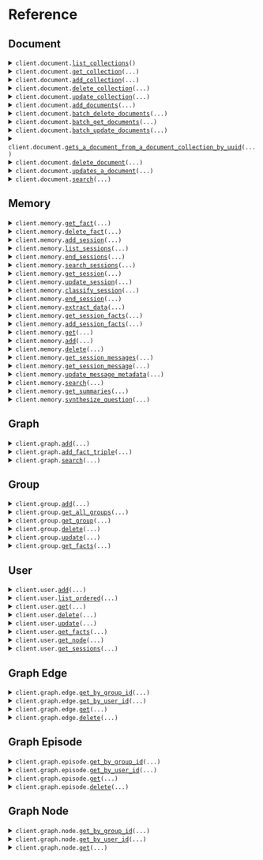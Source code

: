 # Reference
## Document
<details><summary><code>client.document.<a href="src/zep_cloud/document/client.py">list_collections</a>()</code></summary>
<dl>
<dd>

#### 📝 Description

<dl>
<dd>

<dl>
<dd>

Returns a list of all DocumentCollections.
</dd>
</dl>
</dd>
</dl>

#### 🔌 Usage

<dl>
<dd>

<dl>
<dd>

```python
from zep_cloud.client import Zep

client = Zep(
    api_key="YOUR_API_KEY",
)
client.document.list_collections()

```
</dd>
</dl>
</dd>
</dl>

#### ⚙️ Parameters

<dl>
<dd>

<dl>
<dd>

**request_options:** `typing.Optional[RequestOptions]` — Request-specific configuration.
    
</dd>
</dl>
</dd>
</dl>


</dd>
</dl>
</details>

<details><summary><code>client.document.<a href="src/zep_cloud/document/client.py">get_collection</a>(...)</code></summary>
<dl>
<dd>

#### 📝 Description

<dl>
<dd>

<dl>
<dd>

Returns a DocumentCollection if it exists.
</dd>
</dl>
</dd>
</dl>

#### 🔌 Usage

<dl>
<dd>

<dl>
<dd>

```python
from zep_cloud.client import Zep

client = Zep(
    api_key="YOUR_API_KEY",
)
client.document.get_collection(
    collection_name="collectionName",
)

```
</dd>
</dl>
</dd>
</dl>

#### ⚙️ Parameters

<dl>
<dd>

<dl>
<dd>

**collection_name:** `str` — Name of the Document Collection
    
</dd>
</dl>

<dl>
<dd>

**request_options:** `typing.Optional[RequestOptions]` — Request-specific configuration.
    
</dd>
</dl>
</dd>
</dl>


</dd>
</dl>
</details>

<details><summary><code>client.document.<a href="src/zep_cloud/document/client.py">add_collection</a>(...)</code></summary>
<dl>
<dd>

#### 📝 Description

<dl>
<dd>

<dl>
<dd>

If a collection with the same name already exists, an error will be returned.
</dd>
</dl>
</dd>
</dl>

#### 🔌 Usage

<dl>
<dd>

<dl>
<dd>

```python
from zep_cloud.client import Zep

client = Zep(
    api_key="YOUR_API_KEY",
)
client.document.add_collection(
    collection_name="collectionName",
)

```
</dd>
</dl>
</dd>
</dl>

#### ⚙️ Parameters

<dl>
<dd>

<dl>
<dd>

**collection_name:** `str` — Name of the Document Collection
    
</dd>
</dl>

<dl>
<dd>

**description:** `typing.Optional[str]` 
    
</dd>
</dl>

<dl>
<dd>

**metadata:** `typing.Optional[typing.Dict[str, typing.Any]]` 
    
</dd>
</dl>

<dl>
<dd>

**request_options:** `typing.Optional[RequestOptions]` — Request-specific configuration.
    
</dd>
</dl>
</dd>
</dl>


</dd>
</dl>
</details>

<details><summary><code>client.document.<a href="src/zep_cloud/document/client.py">delete_collection</a>(...)</code></summary>
<dl>
<dd>

#### 📝 Description

<dl>
<dd>

<dl>
<dd>

If a collection with the same name already exists, it will be overwritten.
</dd>
</dl>
</dd>
</dl>

#### 🔌 Usage

<dl>
<dd>

<dl>
<dd>

```python
from zep_cloud.client import Zep

client = Zep(
    api_key="YOUR_API_KEY",
)
client.document.delete_collection(
    collection_name="collectionName",
)

```
</dd>
</dl>
</dd>
</dl>

#### ⚙️ Parameters

<dl>
<dd>

<dl>
<dd>

**collection_name:** `str` — Name of the Document Collection
    
</dd>
</dl>

<dl>
<dd>

**request_options:** `typing.Optional[RequestOptions]` — Request-specific configuration.
    
</dd>
</dl>
</dd>
</dl>


</dd>
</dl>
</details>

<details><summary><code>client.document.<a href="src/zep_cloud/document/client.py">update_collection</a>(...)</code></summary>
<dl>
<dd>

#### 📝 Description

<dl>
<dd>

<dl>
<dd>

Updates a DocumentCollection
</dd>
</dl>
</dd>
</dl>

#### 🔌 Usage

<dl>
<dd>

<dl>
<dd>

```python
from zep_cloud.client import Zep

client = Zep(
    api_key="YOUR_API_KEY",
)
client.document.update_collection(
    collection_name="collectionName",
)

```
</dd>
</dl>
</dd>
</dl>

#### ⚙️ Parameters

<dl>
<dd>

<dl>
<dd>

**collection_name:** `str` — Name of the Document Collection
    
</dd>
</dl>

<dl>
<dd>

**description:** `typing.Optional[str]` 
    
</dd>
</dl>

<dl>
<dd>

**metadata:** `typing.Optional[typing.Dict[str, typing.Any]]` 
    
</dd>
</dl>

<dl>
<dd>

**request_options:** `typing.Optional[RequestOptions]` — Request-specific configuration.
    
</dd>
</dl>
</dd>
</dl>


</dd>
</dl>
</details>

<details><summary><code>client.document.<a href="src/zep_cloud/document/client.py">add_documents</a>(...)</code></summary>
<dl>
<dd>

#### 📝 Description

<dl>
<dd>

<dl>
<dd>

Creates Documents in a specified DocumentCollection and returns their UUIDs.
</dd>
</dl>
</dd>
</dl>

#### 🔌 Usage

<dl>
<dd>

<dl>
<dd>

```python
from zep_cloud import CreateDocumentRequest
from zep_cloud.client import Zep

client = Zep(
    api_key="YOUR_API_KEY",
)
client.document.add_documents(
    collection_name="collectionName",
    request=[
        CreateDocumentRequest(
            content="content",
        )
    ],
)

```
</dd>
</dl>
</dd>
</dl>

#### ⚙️ Parameters

<dl>
<dd>

<dl>
<dd>

**collection_name:** `str` — Name of the Document Collection
    
</dd>
</dl>

<dl>
<dd>

**request:** `typing.Sequence[CreateDocumentRequest]` 
    
</dd>
</dl>

<dl>
<dd>

**request_options:** `typing.Optional[RequestOptions]` — Request-specific configuration.
    
</dd>
</dl>
</dd>
</dl>


</dd>
</dl>
</details>

<details><summary><code>client.document.<a href="src/zep_cloud/document/client.py">batch_delete_documents</a>(...)</code></summary>
<dl>
<dd>

#### 📝 Description

<dl>
<dd>

<dl>
<dd>

Deletes specified Documents from a DocumentCollection.
</dd>
</dl>
</dd>
</dl>

#### 🔌 Usage

<dl>
<dd>

<dl>
<dd>

```python
from zep_cloud.client import Zep

client = Zep(
    api_key="YOUR_API_KEY",
)
client.document.batch_delete_documents(
    collection_name="collectionName",
    request=["string"],
)

```
</dd>
</dl>
</dd>
</dl>

#### ⚙️ Parameters

<dl>
<dd>

<dl>
<dd>

**collection_name:** `str` — Name of the Document Collection
    
</dd>
</dl>

<dl>
<dd>

**request:** `typing.Sequence[str]` 
    
</dd>
</dl>

<dl>
<dd>

**request_options:** `typing.Optional[RequestOptions]` — Request-specific configuration.
    
</dd>
</dl>
</dd>
</dl>


</dd>
</dl>
</details>

<details><summary><code>client.document.<a href="src/zep_cloud/document/client.py">batch_get_documents</a>(...)</code></summary>
<dl>
<dd>

#### 📝 Description

<dl>
<dd>

<dl>
<dd>

Returns Documents from a DocumentCollection specified by UUID or ID.
</dd>
</dl>
</dd>
</dl>

#### 🔌 Usage

<dl>
<dd>

<dl>
<dd>

```python
from zep_cloud.client import Zep

client = Zep(
    api_key="YOUR_API_KEY",
)
client.document.batch_get_documents(
    collection_name="collectionName",
)

```
</dd>
</dl>
</dd>
</dl>

#### ⚙️ Parameters

<dl>
<dd>

<dl>
<dd>

**collection_name:** `str` — Name of the Document Collection
    
</dd>
</dl>

<dl>
<dd>

**document_ids:** `typing.Optional[typing.Sequence[str]]` 
    
</dd>
</dl>

<dl>
<dd>

**uuids:** `typing.Optional[typing.Sequence[str]]` 
    
</dd>
</dl>

<dl>
<dd>

**request_options:** `typing.Optional[RequestOptions]` — Request-specific configuration.
    
</dd>
</dl>
</dd>
</dl>


</dd>
</dl>
</details>

<details><summary><code>client.document.<a href="src/zep_cloud/document/client.py">batch_update_documents</a>(...)</code></summary>
<dl>
<dd>

#### 📝 Description

<dl>
<dd>

<dl>
<dd>

Updates Documents in a specified DocumentCollection.
</dd>
</dl>
</dd>
</dl>

#### 🔌 Usage

<dl>
<dd>

<dl>
<dd>

```python
from zep_cloud import UpdateDocumentListRequest
from zep_cloud.client import Zep

client = Zep(
    api_key="YOUR_API_KEY",
)
client.document.batch_update_documents(
    collection_name="collectionName",
    request=[
        UpdateDocumentListRequest(
            uuid_="uuid",
        )
    ],
)

```
</dd>
</dl>
</dd>
</dl>

#### ⚙️ Parameters

<dl>
<dd>

<dl>
<dd>

**collection_name:** `str` — Name of the Document Collection
    
</dd>
</dl>

<dl>
<dd>

**request:** `typing.Sequence[UpdateDocumentListRequest]` 
    
</dd>
</dl>

<dl>
<dd>

**request_options:** `typing.Optional[RequestOptions]` — Request-specific configuration.
    
</dd>
</dl>
</dd>
</dl>


</dd>
</dl>
</details>

<details><summary><code>client.document.<a href="src/zep_cloud/document/client.py">gets_a_document_from_a_document_collection_by_uuid</a>(...)</code></summary>
<dl>
<dd>

#### 📝 Description

<dl>
<dd>

<dl>
<dd>

Returns specified Document from a DocumentCollection.
</dd>
</dl>
</dd>
</dl>

#### 🔌 Usage

<dl>
<dd>

<dl>
<dd>

```python
from zep_cloud.client import Zep

client = Zep(
    api_key="YOUR_API_KEY",
)
client.document.gets_a_document_from_a_document_collection_by_uuid(
    collection_name="collectionName",
    document_uuid="documentUUID",
)

```
</dd>
</dl>
</dd>
</dl>

#### ⚙️ Parameters

<dl>
<dd>

<dl>
<dd>

**collection_name:** `str` — Name of the Document Collection
    
</dd>
</dl>

<dl>
<dd>

**document_uuid:** `str` — UUID of the Document to be updated
    
</dd>
</dl>

<dl>
<dd>

**request_options:** `typing.Optional[RequestOptions]` — Request-specific configuration.
    
</dd>
</dl>
</dd>
</dl>


</dd>
</dl>
</details>

<details><summary><code>client.document.<a href="src/zep_cloud/document/client.py">delete_document</a>(...)</code></summary>
<dl>
<dd>

#### 📝 Description

<dl>
<dd>

<dl>
<dd>

Delete specified Document from a DocumentCollection.
</dd>
</dl>
</dd>
</dl>

#### 🔌 Usage

<dl>
<dd>

<dl>
<dd>

```python
from zep_cloud.client import Zep

client = Zep(
    api_key="YOUR_API_KEY",
)
client.document.delete_document(
    collection_name="collectionName",
    document_uuid="documentUUID",
)

```
</dd>
</dl>
</dd>
</dl>

#### ⚙️ Parameters

<dl>
<dd>

<dl>
<dd>

**collection_name:** `str` — Name of the Document Collection
    
</dd>
</dl>

<dl>
<dd>

**document_uuid:** `str` — UUID of the Document to be deleted
    
</dd>
</dl>

<dl>
<dd>

**request_options:** `typing.Optional[RequestOptions]` — Request-specific configuration.
    
</dd>
</dl>
</dd>
</dl>


</dd>
</dl>
</details>

<details><summary><code>client.document.<a href="src/zep_cloud/document/client.py">updates_a_document</a>(...)</code></summary>
<dl>
<dd>

#### 📝 Description

<dl>
<dd>

<dl>
<dd>

Updates a Document in a DocumentCollection by UUID
</dd>
</dl>
</dd>
</dl>

#### 🔌 Usage

<dl>
<dd>

<dl>
<dd>

```python
from zep_cloud.client import Zep

client = Zep(
    api_key="YOUR_API_KEY",
)
client.document.updates_a_document(
    collection_name="collectionName",
    document_uuid="documentUUID",
)

```
</dd>
</dl>
</dd>
</dl>

#### ⚙️ Parameters

<dl>
<dd>

<dl>
<dd>

**collection_name:** `str` — Name of the Document Collection
    
</dd>
</dl>

<dl>
<dd>

**document_uuid:** `str` — UUID of the Document to be updated
    
</dd>
</dl>

<dl>
<dd>

**document_id:** `typing.Optional[str]` 
    
</dd>
</dl>

<dl>
<dd>

**metadata:** `typing.Optional[typing.Dict[str, typing.Any]]` 
    
</dd>
</dl>

<dl>
<dd>

**request_options:** `typing.Optional[RequestOptions]` — Request-specific configuration.
    
</dd>
</dl>
</dd>
</dl>


</dd>
</dl>
</details>

<details><summary><code>client.document.<a href="src/zep_cloud/document/client.py">search</a>(...)</code></summary>
<dl>
<dd>

#### 📝 Description

<dl>
<dd>

<dl>
<dd>

Searches over documents in a collection based on provided search criteria. One of text or metadata must be provided. Returns an empty list if no documents are found.
</dd>
</dl>
</dd>
</dl>

#### 🔌 Usage

<dl>
<dd>

<dl>
<dd>

```python
from zep_cloud.client import Zep

client = Zep(
    api_key="YOUR_API_KEY",
)
client.document.search(
    collection_name="collectionName",
)

```
</dd>
</dl>
</dd>
</dl>

#### ⚙️ Parameters

<dl>
<dd>

<dl>
<dd>

**collection_name:** `str` — Name of the Document Collection
    
</dd>
</dl>

<dl>
<dd>

**limit:** `typing.Optional[int]` — Limit the number of returned documents
    
</dd>
</dl>

<dl>
<dd>

**metadata:** `typing.Optional[typing.Dict[str, typing.Any]]` — Document metadata to filter on.
    
</dd>
</dl>

<dl>
<dd>

**min_score:** `typing.Optional[float]` 
    
</dd>
</dl>

<dl>
<dd>

**mmr_lambda:** `typing.Optional[float]` — The lambda parameter for the MMR Reranking Algorithm.
    
</dd>
</dl>

<dl>
<dd>

**search_type:** `typing.Optional[SearchType]` — The type of search to perform. Defaults to "similarity". Must be one of "similarity" or "mmr".
    
</dd>
</dl>

<dl>
<dd>

**text:** `typing.Optional[str]` — The search text.
    
</dd>
</dl>

<dl>
<dd>

**request_options:** `typing.Optional[RequestOptions]` — Request-specific configuration.
    
</dd>
</dl>
</dd>
</dl>


</dd>
</dl>
</details>

## Memory
<details><summary><code>client.memory.<a href="src/zep_cloud/memory/client.py">get_fact</a>(...)</code></summary>
<dl>
<dd>

#### 📝 Description

<dl>
<dd>

<dl>
<dd>

Deprecated API: get fact by uuid
</dd>
</dl>
</dd>
</dl>

#### 🔌 Usage

<dl>
<dd>

<dl>
<dd>

```python
from zep_cloud.client import Zep

client = Zep(
    api_key="YOUR_API_KEY",
)
client.memory.get_fact(
    fact_uuid="factUUID",
)

```
</dd>
</dl>
</dd>
</dl>

#### ⚙️ Parameters

<dl>
<dd>

<dl>
<dd>

**fact_uuid:** `str` — Fact UUID
    
</dd>
</dl>

<dl>
<dd>

**request_options:** `typing.Optional[RequestOptions]` — Request-specific configuration.
    
</dd>
</dl>
</dd>
</dl>


</dd>
</dl>
</details>

<details><summary><code>client.memory.<a href="src/zep_cloud/memory/client.py">delete_fact</a>(...)</code></summary>
<dl>
<dd>

#### 📝 Description

<dl>
<dd>

<dl>
<dd>

Deprecated API: delete a fact
</dd>
</dl>
</dd>
</dl>

#### 🔌 Usage

<dl>
<dd>

<dl>
<dd>

```python
from zep_cloud.client import Zep

client = Zep(
    api_key="YOUR_API_KEY",
)
client.memory.delete_fact(
    fact_uuid="factUUID",
)

```
</dd>
</dl>
</dd>
</dl>

#### ⚙️ Parameters

<dl>
<dd>

<dl>
<dd>

**fact_uuid:** `str` — Fact UUID
    
</dd>
</dl>

<dl>
<dd>

**request_options:** `typing.Optional[RequestOptions]` — Request-specific configuration.
    
</dd>
</dl>
</dd>
</dl>


</dd>
</dl>
</details>

<details><summary><code>client.memory.<a href="src/zep_cloud/memory/client.py">add_session</a>(...)</code></summary>
<dl>
<dd>

#### 📝 Description

<dl>
<dd>

<dl>
<dd>

Creates a new session.
</dd>
</dl>
</dd>
</dl>

#### 🔌 Usage

<dl>
<dd>

<dl>
<dd>

```python
from zep_cloud.client import Zep

client = Zep(
    api_key="YOUR_API_KEY",
)
client.memory.add_session(
    session_id="session_id",
    user_id="user_id",
)

```
</dd>
</dl>
</dd>
</dl>

#### ⚙️ Parameters

<dl>
<dd>

<dl>
<dd>

**session_id:** `str` — The unique identifier of the session.
    
</dd>
</dl>

<dl>
<dd>

**user_id:** `str` — The unique identifier of the user associated with the session
    
</dd>
</dl>

<dl>
<dd>

**fact_rating_instruction:** `typing.Optional[FactRatingInstruction]` — Deprecated
    
</dd>
</dl>

<dl>
<dd>

**metadata:** `typing.Optional[typing.Dict[str, typing.Any]]` — Deprecated
    
</dd>
</dl>

<dl>
<dd>

**request_options:** `typing.Optional[RequestOptions]` — Request-specific configuration.
    
</dd>
</dl>
</dd>
</dl>


</dd>
</dl>
</details>

<details><summary><code>client.memory.<a href="src/zep_cloud/memory/client.py">list_sessions</a>(...)</code></summary>
<dl>
<dd>

#### 📝 Description

<dl>
<dd>

<dl>
<dd>

Returns all sessions.
</dd>
</dl>
</dd>
</dl>

#### 🔌 Usage

<dl>
<dd>

<dl>
<dd>

```python
from zep_cloud.client import Zep

client = Zep(
    api_key="YOUR_API_KEY",
)
client.memory.list_sessions()

```
</dd>
</dl>
</dd>
</dl>

#### ⚙️ Parameters

<dl>
<dd>

<dl>
<dd>

**page_number:** `typing.Optional[int]` — Page number for pagination, starting from 1
    
</dd>
</dl>

<dl>
<dd>

**page_size:** `typing.Optional[int]` — Number of sessions to retrieve per page.
    
</dd>
</dl>

<dl>
<dd>

**order_by:** `typing.Optional[str]` — Field to order the results by: created_at, updated_at, user_id, session_id.
    
</dd>
</dl>

<dl>
<dd>

**asc:** `typing.Optional[bool]` — Order direction: true for ascending, false for descending.
    
</dd>
</dl>

<dl>
<dd>

**request_options:** `typing.Optional[RequestOptions]` — Request-specific configuration.
    
</dd>
</dl>
</dd>
</dl>


</dd>
</dl>
</details>

<details><summary><code>client.memory.<a href="src/zep_cloud/memory/client.py">end_sessions</a>(...)</code></summary>
<dl>
<dd>

#### 📝 Description

<dl>
<dd>

<dl>
<dd>

Deprecated API: End multiple sessions by their IDs.
</dd>
</dl>
</dd>
</dl>

#### 🔌 Usage

<dl>
<dd>

<dl>
<dd>

```python
from zep_cloud.client import Zep

client = Zep(
    api_key="YOUR_API_KEY",
)
client.memory.end_sessions(
    session_ids=["session_ids"],
)

```
</dd>
</dl>
</dd>
</dl>

#### ⚙️ Parameters

<dl>
<dd>

<dl>
<dd>

**session_ids:** `typing.Sequence[str]` 
    
</dd>
</dl>

<dl>
<dd>

**instruction:** `typing.Optional[str]` 
    
</dd>
</dl>

<dl>
<dd>

**request_options:** `typing.Optional[RequestOptions]` — Request-specific configuration.
    
</dd>
</dl>
</dd>
</dl>


</dd>
</dl>
</details>

<details><summary><code>client.memory.<a href="src/zep_cloud/memory/client.py">search_sessions</a>(...)</code></summary>
<dl>
<dd>

#### 📝 Description

<dl>
<dd>

<dl>
<dd>

Deprecated API: Search sessions for the specified query.
</dd>
</dl>
</dd>
</dl>

#### 🔌 Usage

<dl>
<dd>

<dl>
<dd>

```python
from zep_cloud.client import Zep

client = Zep(
    api_key="YOUR_API_KEY",
)
client.memory.search_sessions(
    text="text",
)

```
</dd>
</dl>
</dd>
</dl>

#### ⚙️ Parameters

<dl>
<dd>

<dl>
<dd>

**text:** `str` — The search text.
    
</dd>
</dl>

<dl>
<dd>

**limit:** `typing.Optional[int]` — The maximum number of search results to return. Defaults to None (no limit).
    
</dd>
</dl>

<dl>
<dd>

**min_fact_rating:** `typing.Optional[float]` — The minimum fact rating to filter on.
    
</dd>
</dl>

<dl>
<dd>

**min_score:** `typing.Optional[float]` — The minimum score for search results.
    
</dd>
</dl>

<dl>
<dd>

**mmr_lambda:** `typing.Optional[float]` — The lambda parameter for the MMR Reranking Algorithm.
    
</dd>
</dl>

<dl>
<dd>

**record_filter:** `typing.Optional[typing.Dict[str, typing.Any]]` — Record filter on the metadata.
    
</dd>
</dl>

<dl>
<dd>

**search_scope:** `typing.Optional[SearchScope]` — Search scope.
    
</dd>
</dl>

<dl>
<dd>

**search_type:** `typing.Optional[SearchType]` — Search type.
    
</dd>
</dl>

<dl>
<dd>

**session_ids:** `typing.Optional[typing.Sequence[str]]` — the session ids to search
    
</dd>
</dl>

<dl>
<dd>

**user_id:** `typing.Optional[str]` — User ID used to determine which sessions to search.
    
</dd>
</dl>

<dl>
<dd>

**request_options:** `typing.Optional[RequestOptions]` — Request-specific configuration.
    
</dd>
</dl>
</dd>
</dl>


</dd>
</dl>
</details>

<details><summary><code>client.memory.<a href="src/zep_cloud/memory/client.py">get_session</a>(...)</code></summary>
<dl>
<dd>

#### 📝 Description

<dl>
<dd>

<dl>
<dd>

Returns a session.
</dd>
</dl>
</dd>
</dl>

#### 🔌 Usage

<dl>
<dd>

<dl>
<dd>

```python
from zep_cloud.client import Zep

client = Zep(
    api_key="YOUR_API_KEY",
)
client.memory.get_session(
    session_id="sessionId",
)

```
</dd>
</dl>
</dd>
</dl>

#### ⚙️ Parameters

<dl>
<dd>

<dl>
<dd>

**session_id:** `str` — The unique identifier of the session.
    
</dd>
</dl>

<dl>
<dd>

**request_options:** `typing.Optional[RequestOptions]` — Request-specific configuration.
    
</dd>
</dl>
</dd>
</dl>


</dd>
</dl>
</details>

<details><summary><code>client.memory.<a href="src/zep_cloud/memory/client.py">update_session</a>(...)</code></summary>
<dl>
<dd>

#### 📝 Description

<dl>
<dd>

<dl>
<dd>

Update Session Metadata
</dd>
</dl>
</dd>
</dl>

#### 🔌 Usage

<dl>
<dd>

<dl>
<dd>

```python
from zep_cloud.client import Zep

client = Zep(
    api_key="YOUR_API_KEY",
)
client.memory.update_session(
    session_id="sessionId",
    metadata={"key": "value"},
)

```
</dd>
</dl>
</dd>
</dl>

#### ⚙️ Parameters

<dl>
<dd>

<dl>
<dd>

**session_id:** `str` — The unique identifier of the session.
    
</dd>
</dl>

<dl>
<dd>

**metadata:** `typing.Dict[str, typing.Any]` — Deprecated
    
</dd>
</dl>

<dl>
<dd>

**fact_rating_instruction:** `typing.Optional[FactRatingInstruction]` 

Optional instruction to use for fact rating.
Fact rating instructions can not be unset.
    
</dd>
</dl>

<dl>
<dd>

**request_options:** `typing.Optional[RequestOptions]` — Request-specific configuration.
    
</dd>
</dl>
</dd>
</dl>


</dd>
</dl>
</details>

<details><summary><code>client.memory.<a href="src/zep_cloud/memory/client.py">classify_session</a>(...)</code></summary>
<dl>
<dd>

#### 📝 Description

<dl>
<dd>

<dl>
<dd>

Classifies a session.
</dd>
</dl>
</dd>
</dl>

#### 🔌 Usage

<dl>
<dd>

<dl>
<dd>

```python
from zep_cloud.client import Zep

client = Zep(
    api_key="YOUR_API_KEY",
)
client.memory.classify_session(
    session_id="sessionId",
    classes=["classes"],
    name="name",
)

```
</dd>
</dl>
</dd>
</dl>

#### ⚙️ Parameters

<dl>
<dd>

<dl>
<dd>

**session_id:** `str` — Session ID
    
</dd>
</dl>

<dl>
<dd>

**classes:** `typing.Sequence[str]` — The classes to use for classification.
    
</dd>
</dl>

<dl>
<dd>

**name:** `str` — The name of the classifier.
    
</dd>
</dl>

<dl>
<dd>

**instruction:** `typing.Optional[str]` — Custom instruction to use for classification.
    
</dd>
</dl>

<dl>
<dd>

**last_n:** `typing.Optional[int]` — The number of session messages to consider for classification. Defaults to 4.
    
</dd>
</dl>

<dl>
<dd>

**persist:** `typing.Optional[bool]` — Deprecated
    
</dd>
</dl>

<dl>
<dd>

**request_options:** `typing.Optional[RequestOptions]` — Request-specific configuration.
    
</dd>
</dl>
</dd>
</dl>


</dd>
</dl>
</details>

<details><summary><code>client.memory.<a href="src/zep_cloud/memory/client.py">end_session</a>(...)</code></summary>
<dl>
<dd>

#### 📝 Description

<dl>
<dd>

<dl>
<dd>

Deprecated API: End a session by ID.
</dd>
</dl>
</dd>
</dl>

#### 🔌 Usage

<dl>
<dd>

<dl>
<dd>

```python
from zep_cloud.client import Zep

client = Zep(
    api_key="YOUR_API_KEY",
)
client.memory.end_session(
    session_id="sessionId",
)

```
</dd>
</dl>
</dd>
</dl>

#### ⚙️ Parameters

<dl>
<dd>

<dl>
<dd>

**session_id:** `str` — Session ID
    
</dd>
</dl>

<dl>
<dd>

**classify:** `typing.Optional[ClassifySessionRequest]` 
    
</dd>
</dl>

<dl>
<dd>

**instruction:** `typing.Optional[str]` 
    
</dd>
</dl>

<dl>
<dd>

**request_options:** `typing.Optional[RequestOptions]` — Request-specific configuration.
    
</dd>
</dl>
</dd>
</dl>


</dd>
</dl>
</details>

<details><summary><code>client.memory.<a href="src/zep_cloud/memory/client.py">extract_data</a>(...)</code></summary>
<dl>
<dd>

#### 📝 Description

<dl>
<dd>

<dl>
<dd>

extract data from a session by session id
</dd>
</dl>
</dd>
</dl>

#### 🔌 Usage

<dl>
<dd>

<dl>
<dd>

```python
from zep_cloud.client import Zep

client = Zep(
    api_key="YOUR_API_KEY",
)
client.memory.extract_data(
    session_id="sessionId",
    last_n=1,
    model_schema="model_schema",
)

```
</dd>
</dl>
</dd>
</dl>

#### ⚙️ Parameters

<dl>
<dd>

<dl>
<dd>

**session_id:** `str` — Session ID
    
</dd>
</dl>

<dl>
<dd>

**last_n:** `int` — The number of messages in the chat history from which to extract data
    
</dd>
</dl>

<dl>
<dd>

**model_schema:** `str` — The schema describing the data to be extracted. See Zep's SDKs for more details.
    
</dd>
</dl>

<dl>
<dd>

**current_date_time:** `typing.Optional[str]` — Your current date and time in ISO 8601 format including timezone. This is used for determining relative dates.
    
</dd>
</dl>

<dl>
<dd>

**validate:** `typing.Optional[bool]` 

Validate that the extracted data is present in the dialog and correct per the field description.
Mitigates hallucination, but is slower and may result in false negatives.
    
</dd>
</dl>

<dl>
<dd>

**request_options:** `typing.Optional[RequestOptions]` — Request-specific configuration.
    
</dd>
</dl>
</dd>
</dl>


</dd>
</dl>
</details>

<details><summary><code>client.memory.<a href="src/zep_cloud/memory/client.py">get_session_facts</a>(...)</code></summary>
<dl>
<dd>

#### 📝 Description

<dl>
<dd>

<dl>
<dd>

Deprecated API: get facts for a session
</dd>
</dl>
</dd>
</dl>

#### 🔌 Usage

<dl>
<dd>

<dl>
<dd>

```python
from zep_cloud.client import Zep

client = Zep(
    api_key="YOUR_API_KEY",
)
client.memory.get_session_facts(
    session_id="sessionId",
)

```
</dd>
</dl>
</dd>
</dl>

#### ⚙️ Parameters

<dl>
<dd>

<dl>
<dd>

**session_id:** `str` — Session ID
    
</dd>
</dl>

<dl>
<dd>

**min_rating:** `typing.Optional[float]` — Minimum rating by which to filter facts
    
</dd>
</dl>

<dl>
<dd>

**request_options:** `typing.Optional[RequestOptions]` — Request-specific configuration.
    
</dd>
</dl>
</dd>
</dl>


</dd>
</dl>
</details>

<details><summary><code>client.memory.<a href="src/zep_cloud/memory/client.py">add_session_facts</a>(...)</code></summary>
<dl>
<dd>

#### 📝 Description

<dl>
<dd>

<dl>
<dd>

Deprecated API: Adds facts to a session
</dd>
</dl>
</dd>
</dl>

#### 🔌 Usage

<dl>
<dd>

<dl>
<dd>

```python
from zep_cloud.client import Zep

client = Zep(
    api_key="YOUR_API_KEY",
)
client.memory.add_session_facts(
    session_id="sessionId",
)

```
</dd>
</dl>
</dd>
</dl>

#### ⚙️ Parameters

<dl>
<dd>

<dl>
<dd>

**session_id:** `str` — Session ID
    
</dd>
</dl>

<dl>
<dd>

**facts:** `typing.Optional[typing.Sequence[NewFact]]` 
    
</dd>
</dl>

<dl>
<dd>

**request_options:** `typing.Optional[RequestOptions]` — Request-specific configuration.
    
</dd>
</dl>
</dd>
</dl>


</dd>
</dl>
</details>

<details><summary><code>client.memory.<a href="src/zep_cloud/memory/client.py">get</a>(...)</code></summary>
<dl>
<dd>

#### 📝 Description

<dl>
<dd>

<dl>
<dd>

Returns a memory for a given session.
</dd>
</dl>
</dd>
</dl>

#### 🔌 Usage

<dl>
<dd>

<dl>
<dd>

```python
from zep_cloud.client import Zep

client = Zep(
    api_key="YOUR_API_KEY",
)
client.memory.get(
    session_id="sessionId",
)

```
</dd>
</dl>
</dd>
</dl>

#### ⚙️ Parameters

<dl>
<dd>

<dl>
<dd>

**session_id:** `str` — The ID of the session for which to retrieve memory.
    
</dd>
</dl>

<dl>
<dd>

**lastn:** `typing.Optional[int]` — The number of most recent memory entries to retrieve.
    
</dd>
</dl>

<dl>
<dd>

**min_rating:** `typing.Optional[float]` — The minimum rating by which to filter relevant facts.
    
</dd>
</dl>

<dl>
<dd>

**request_options:** `typing.Optional[RequestOptions]` — Request-specific configuration.
    
</dd>
</dl>
</dd>
</dl>


</dd>
</dl>
</details>

<details><summary><code>client.memory.<a href="src/zep_cloud/memory/client.py">add</a>(...)</code></summary>
<dl>
<dd>

#### 📝 Description

<dl>
<dd>

<dl>
<dd>

Add memory to the specified session.
</dd>
</dl>
</dd>
</dl>

#### 🔌 Usage

<dl>
<dd>

<dl>
<dd>

```python
from zep_cloud import Message
from zep_cloud.client import Zep

client = Zep(
    api_key="YOUR_API_KEY",
)
client.memory.add(
    session_id="sessionId",
    messages=[
        Message(
            content="content",
            role_type="norole",
        )
    ],
)

```
</dd>
</dl>
</dd>
</dl>

#### ⚙️ Parameters

<dl>
<dd>

<dl>
<dd>

**session_id:** `str` — The ID of the session to which memory should be added.
    
</dd>
</dl>

<dl>
<dd>

**messages:** `typing.Sequence[Message]` — A list of message objects, where each message contains a role and content.
    
</dd>
</dl>

<dl>
<dd>

**fact_instruction:** `typing.Optional[str]` — Deprecated
    
</dd>
</dl>

<dl>
<dd>

**return_context:** `typing.Optional[bool]` — Optionally return memory context relevant to the most recent messages.
    
</dd>
</dl>

<dl>
<dd>

**summary_instruction:** `typing.Optional[str]` — Deprecated
    
</dd>
</dl>

<dl>
<dd>

**request_options:** `typing.Optional[RequestOptions]` — Request-specific configuration.
    
</dd>
</dl>
</dd>
</dl>


</dd>
</dl>
</details>

<details><summary><code>client.memory.<a href="src/zep_cloud/memory/client.py">delete</a>(...)</code></summary>
<dl>
<dd>

#### 📝 Description

<dl>
<dd>

<dl>
<dd>

Deletes a session.
</dd>
</dl>
</dd>
</dl>

#### 🔌 Usage

<dl>
<dd>

<dl>
<dd>

```python
from zep_cloud.client import Zep

client = Zep(
    api_key="YOUR_API_KEY",
)
client.memory.delete(
    session_id="sessionId",
)

```
</dd>
</dl>
</dd>
</dl>

#### ⚙️ Parameters

<dl>
<dd>

<dl>
<dd>

**session_id:** `str` — The ID of the session for which memory should be deleted.
    
</dd>
</dl>

<dl>
<dd>

**request_options:** `typing.Optional[RequestOptions]` — Request-specific configuration.
    
</dd>
</dl>
</dd>
</dl>


</dd>
</dl>
</details>

<details><summary><code>client.memory.<a href="src/zep_cloud/memory/client.py">get_session_messages</a>(...)</code></summary>
<dl>
<dd>

#### 📝 Description

<dl>
<dd>

<dl>
<dd>

Returns messages for a session.
</dd>
</dl>
</dd>
</dl>

#### 🔌 Usage

<dl>
<dd>

<dl>
<dd>

```python
from zep_cloud.client import Zep

client = Zep(
    api_key="YOUR_API_KEY",
)
client.memory.get_session_messages(
    session_id="sessionId",
)

```
</dd>
</dl>
</dd>
</dl>

#### ⚙️ Parameters

<dl>
<dd>

<dl>
<dd>

**session_id:** `str` — Session ID
    
</dd>
</dl>

<dl>
<dd>

**limit:** `typing.Optional[int]` — Limit the number of results returned
    
</dd>
</dl>

<dl>
<dd>

**cursor:** `typing.Optional[int]` — Cursor for pagination
    
</dd>
</dl>

<dl>
<dd>

**request_options:** `typing.Optional[RequestOptions]` — Request-specific configuration.
    
</dd>
</dl>
</dd>
</dl>


</dd>
</dl>
</details>

<details><summary><code>client.memory.<a href="src/zep_cloud/memory/client.py">get_session_message</a>(...)</code></summary>
<dl>
<dd>

#### 📝 Description

<dl>
<dd>

<dl>
<dd>

Returns a specific message from a session.
</dd>
</dl>
</dd>
</dl>

#### 🔌 Usage

<dl>
<dd>

<dl>
<dd>

```python
from zep_cloud.client import Zep

client = Zep(
    api_key="YOUR_API_KEY",
)
client.memory.get_session_message(
    session_id="sessionId",
    message_uuid="messageUUID",
)

```
</dd>
</dl>
</dd>
</dl>

#### ⚙️ Parameters

<dl>
<dd>

<dl>
<dd>

**session_id:** `str` — Soon to be deprecated as this is not needed.
    
</dd>
</dl>

<dl>
<dd>

**message_uuid:** `str` — The UUID of the message.
    
</dd>
</dl>

<dl>
<dd>

**request_options:** `typing.Optional[RequestOptions]` — Request-specific configuration.
    
</dd>
</dl>
</dd>
</dl>


</dd>
</dl>
</details>

<details><summary><code>client.memory.<a href="src/zep_cloud/memory/client.py">update_message_metadata</a>(...)</code></summary>
<dl>
<dd>

#### 📝 Description

<dl>
<dd>

<dl>
<dd>

Updates the metadata of a message.
</dd>
</dl>
</dd>
</dl>

#### 🔌 Usage

<dl>
<dd>

<dl>
<dd>

```python
from zep_cloud.client import Zep

client = Zep(
    api_key="YOUR_API_KEY",
)
client.memory.update_message_metadata(
    session_id="sessionId",
    message_uuid="messageUUID",
    metadata={"key": "value"},
)

```
</dd>
</dl>
</dd>
</dl>

#### ⚙️ Parameters

<dl>
<dd>

<dl>
<dd>

**session_id:** `str` — The ID of the session.
    
</dd>
</dl>

<dl>
<dd>

**message_uuid:** `str` — The UUID of the message.
    
</dd>
</dl>

<dl>
<dd>

**metadata:** `typing.Dict[str, typing.Any]` — Deprecated
    
</dd>
</dl>

<dl>
<dd>

**request_options:** `typing.Optional[RequestOptions]` — Request-specific configuration.
    
</dd>
</dl>
</dd>
</dl>


</dd>
</dl>
</details>

<details><summary><code>client.memory.<a href="src/zep_cloud/memory/client.py">search</a>(...)</code></summary>
<dl>
<dd>

#### 🔌 Usage

<dl>
<dd>

<dl>
<dd>

```python
from zep_cloud.client import Zep

client = Zep(
    api_key="YOUR_API_KEY",
)
client.memory.search(
    session_id="sessionId",
)

```
</dd>
</dl>
</dd>
</dl>

#### ⚙️ Parameters

<dl>
<dd>

<dl>
<dd>

**session_id:** `str` — The ID of the session for which memory should be searched.
    
</dd>
</dl>

<dl>
<dd>

**limit:** `typing.Optional[int]` — The maximum number of search results to return. Defaults to None (no limit).
    
</dd>
</dl>

<dl>
<dd>

**metadata:** `typing.Optional[typing.Dict[str, typing.Any]]` — Metadata Filter
    
</dd>
</dl>

<dl>
<dd>

**min_fact_rating:** `typing.Optional[float]` 
    
</dd>
</dl>

<dl>
<dd>

**min_score:** `typing.Optional[float]` 
    
</dd>
</dl>

<dl>
<dd>

**mmr_lambda:** `typing.Optional[float]` 
    
</dd>
</dl>

<dl>
<dd>

**search_scope:** `typing.Optional[SearchScope]` 
    
</dd>
</dl>

<dl>
<dd>

**search_type:** `typing.Optional[SearchType]` 
    
</dd>
</dl>

<dl>
<dd>

**text:** `typing.Optional[str]` 
    
</dd>
</dl>

<dl>
<dd>

**request_options:** `typing.Optional[RequestOptions]` — Request-specific configuration.
    
</dd>
</dl>
</dd>
</dl>


</dd>
</dl>
</details>

<details><summary><code>client.memory.<a href="src/zep_cloud/memory/client.py">get_summaries</a>(...)</code></summary>
<dl>
<dd>

#### 📝 Description

<dl>
<dd>

<dl>
<dd>

Deprecated API: Get session summaries by ID
</dd>
</dl>
</dd>
</dl>

#### 🔌 Usage

<dl>
<dd>

<dl>
<dd>

```python
from zep_cloud.client import Zep

client = Zep(
    api_key="YOUR_API_KEY",
)
client.memory.get_summaries(
    session_id="sessionId",
)

```
</dd>
</dl>
</dd>
</dl>

#### ⚙️ Parameters

<dl>
<dd>

<dl>
<dd>

**session_id:** `str` — Session ID
    
</dd>
</dl>

<dl>
<dd>

**request_options:** `typing.Optional[RequestOptions]` — Request-specific configuration.
    
</dd>
</dl>
</dd>
</dl>


</dd>
</dl>
</details>

<details><summary><code>client.memory.<a href="src/zep_cloud/memory/client.py">synthesize_question</a>(...)</code></summary>
<dl>
<dd>

#### 📝 Description

<dl>
<dd>

<dl>
<dd>

Deprecated API: Synthesize a question from the last N messages in the chat history.
</dd>
</dl>
</dd>
</dl>

#### 🔌 Usage

<dl>
<dd>

<dl>
<dd>

```python
from zep_cloud.client import Zep

client = Zep(
    api_key="YOUR_API_KEY",
)
client.memory.synthesize_question(
    session_id="sessionId",
)

```
</dd>
</dl>
</dd>
</dl>

#### ⚙️ Parameters

<dl>
<dd>

<dl>
<dd>

**session_id:** `str` — The ID of the session.
    
</dd>
</dl>

<dl>
<dd>

**last_n_messages:** `typing.Optional[int]` — The number of messages to use for question synthesis.
    
</dd>
</dl>

<dl>
<dd>

**request_options:** `typing.Optional[RequestOptions]` — Request-specific configuration.
    
</dd>
</dl>
</dd>
</dl>


</dd>
</dl>
</details>

## Graph
<details><summary><code>client.graph.<a href="src/zep_cloud/graph/client.py">add</a>(...)</code></summary>
<dl>
<dd>

#### 📝 Description

<dl>
<dd>

<dl>
<dd>

Add data to the graph. Note: each subscription tier has different limits on the amount of data that can be added to the graph please refer to the pricing page for more information.
</dd>
</dl>
</dd>
</dl>

#### 🔌 Usage

<dl>
<dd>

<dl>
<dd>

```python
from zep_cloud.client import Zep

client = Zep(
    api_key="YOUR_API_KEY",
)
client.graph.add()

```
</dd>
</dl>
</dd>
</dl>

#### ⚙️ Parameters

<dl>
<dd>

<dl>
<dd>

**data:** `typing.Optional[str]` 
    
</dd>
</dl>

<dl>
<dd>

**group_id:** `typing.Optional[str]` 
    
</dd>
</dl>

<dl>
<dd>

**type:** `typing.Optional[GraphDataType]` 
    
</dd>
</dl>

<dl>
<dd>

**user_id:** `typing.Optional[str]` 
    
</dd>
</dl>

<dl>
<dd>

**request_options:** `typing.Optional[RequestOptions]` — Request-specific configuration.
    
</dd>
</dl>
</dd>
</dl>


</dd>
</dl>
</details>

<details><summary><code>client.graph.<a href="src/zep_cloud/graph/client.py">add_fact_triple</a>(...)</code></summary>
<dl>
<dd>

#### 📝 Description

<dl>
<dd>

<dl>
<dd>

Add a fact triple for a user or group
</dd>
</dl>
</dd>
</dl>

#### 🔌 Usage

<dl>
<dd>

<dl>
<dd>

```python
from zep_cloud.client import Zep

client = Zep(
    api_key="YOUR_API_KEY",
)
client.graph.add_fact_triple(
    fact="fact",
    fact_name="fact_name",
    target_node_name="target_node_name",
)

```
</dd>
</dl>
</dd>
</dl>

#### ⚙️ Parameters

<dl>
<dd>

<dl>
<dd>

**fact:** `str` — The fact relating the two nodes that this edge represents
    
</dd>
</dl>

<dl>
<dd>

**fact_name:** `str` — The name of the edge to add. Should be all caps using snake case (eg RELATES_TO)
    
</dd>
</dl>

<dl>
<dd>

**target_node_name:** `str` — The name of the target node to add
    
</dd>
</dl>

<dl>
<dd>

**created_at:** `typing.Optional[str]` — The timestamp of the message
    
</dd>
</dl>

<dl>
<dd>

**expired_at:** `typing.Optional[str]` — The time (if any) at which the edge expires
    
</dd>
</dl>

<dl>
<dd>

**fact_uuid:** `typing.Optional[str]` — The uuid of the edge to add
    
</dd>
</dl>

<dl>
<dd>

**group_id:** `typing.Optional[str]` 
    
</dd>
</dl>

<dl>
<dd>

**invalid_at:** `typing.Optional[str]` — The time (if any) at which the fact stops being true
    
</dd>
</dl>

<dl>
<dd>

**source_node_name:** `typing.Optional[str]` — The name of the source node to add
    
</dd>
</dl>

<dl>
<dd>

**source_node_summary:** `typing.Optional[str]` — The summary of the source node to add
    
</dd>
</dl>

<dl>
<dd>

**source_node_uuid:** `typing.Optional[str]` — The source node uuid
    
</dd>
</dl>

<dl>
<dd>

**target_node_summary:** `typing.Optional[str]` — The summary of the target node to add
    
</dd>
</dl>

<dl>
<dd>

**target_node_uuid:** `typing.Optional[str]` — The target node uuid
    
</dd>
</dl>

<dl>
<dd>

**user_id:** `typing.Optional[str]` 
    
</dd>
</dl>

<dl>
<dd>

**valid_at:** `typing.Optional[str]` — The time at which the fact becomes true
    
</dd>
</dl>

<dl>
<dd>

**request_options:** `typing.Optional[RequestOptions]` — Request-specific configuration.
    
</dd>
</dl>
</dd>
</dl>


</dd>
</dl>
</details>

<details><summary><code>client.graph.<a href="src/zep_cloud/graph/client.py">search</a>(...)</code></summary>
<dl>
<dd>

#### 📝 Description

<dl>
<dd>

<dl>
<dd>

Perform a graph search query.
</dd>
</dl>
</dd>
</dl>

#### 🔌 Usage

<dl>
<dd>

<dl>
<dd>

```python
from zep_cloud.client import Zep

client = Zep(
    api_key="YOUR_API_KEY",
)
client.graph.search(
    query="query",
)

```
</dd>
</dl>
</dd>
</dl>

#### ⚙️ Parameters

<dl>
<dd>

<dl>
<dd>

**query:** `str` — The string to search for (required)
    
</dd>
</dl>

<dl>
<dd>

**center_node_uuid:** `typing.Optional[str]` — Node to rerank around for node distance reranking
    
</dd>
</dl>

<dl>
<dd>

**group_id:** `typing.Optional[str]` — one of user_id or group_id must be provided
    
</dd>
</dl>

<dl>
<dd>

**limit:** `typing.Optional[int]` — The maximum number of facts to retrieve. Defaults to 10. Limited to 50.
    
</dd>
</dl>

<dl>
<dd>

**min_score:** `typing.Optional[float]` — Deprecated
    
</dd>
</dl>

<dl>
<dd>

**mmr_lambda:** `typing.Optional[float]` — weighting for maximal marginal relevance
    
</dd>
</dl>

<dl>
<dd>

**reranker:** `typing.Optional[Reranker]` — Defaults to RRF
    
</dd>
</dl>

<dl>
<dd>

**scope:** `typing.Optional[GraphSearchScope]` — Defaults to Edges. Communities will be added in the future.
    
</dd>
</dl>

<dl>
<dd>

**search_filters:** `typing.Optional[SearchFilters]` — Search filters to apply to the search
    
</dd>
</dl>

<dl>
<dd>

**user_id:** `typing.Optional[str]` — one of user_id or group_id must be provided
    
</dd>
</dl>

<dl>
<dd>

**request_options:** `typing.Optional[RequestOptions]` — Request-specific configuration.
    
</dd>
</dl>
</dd>
</dl>


</dd>
</dl>
</details>

## Group
<details><summary><code>client.group.<a href="src/zep_cloud/group/client.py">add</a>(...)</code></summary>
<dl>
<dd>

#### 📝 Description

<dl>
<dd>

<dl>
<dd>

Creates a new group.
</dd>
</dl>
</dd>
</dl>

#### 🔌 Usage

<dl>
<dd>

<dl>
<dd>

```python
from zep_cloud.client import Zep

client = Zep(
    api_key="YOUR_API_KEY",
)
client.group.add(
    group_id="group_id",
)

```
</dd>
</dl>
</dd>
</dl>

#### ⚙️ Parameters

<dl>
<dd>

<dl>
<dd>

**group_id:** `str` 
    
</dd>
</dl>

<dl>
<dd>

**description:** `typing.Optional[str]` 
    
</dd>
</dl>

<dl>
<dd>

**fact_rating_instruction:** `typing.Optional[FactRatingInstruction]` 
    
</dd>
</dl>

<dl>
<dd>

**name:** `typing.Optional[str]` 
    
</dd>
</dl>

<dl>
<dd>

**request_options:** `typing.Optional[RequestOptions]` — Request-specific configuration.
    
</dd>
</dl>
</dd>
</dl>


</dd>
</dl>
</details>

<details><summary><code>client.group.<a href="src/zep_cloud/group/client.py">get_all_groups</a>(...)</code></summary>
<dl>
<dd>

#### 📝 Description

<dl>
<dd>

<dl>
<dd>

Returns all groups.
</dd>
</dl>
</dd>
</dl>

#### 🔌 Usage

<dl>
<dd>

<dl>
<dd>

```python
from zep_cloud.client import Zep

client = Zep(
    api_key="YOUR_API_KEY",
)
client.group.get_all_groups()

```
</dd>
</dl>
</dd>
</dl>

#### ⚙️ Parameters

<dl>
<dd>

<dl>
<dd>

**page_number:** `typing.Optional[int]` — Page number for pagination, starting from 1.
    
</dd>
</dl>

<dl>
<dd>

**page_size:** `typing.Optional[int]` — Number of groups to retrieve per page.
    
</dd>
</dl>

<dl>
<dd>

**request_options:** `typing.Optional[RequestOptions]` — Request-specific configuration.
    
</dd>
</dl>
</dd>
</dl>


</dd>
</dl>
</details>

<details><summary><code>client.group.<a href="src/zep_cloud/group/client.py">get_group</a>(...)</code></summary>
<dl>
<dd>

#### 📝 Description

<dl>
<dd>

<dl>
<dd>

Returns a group.
</dd>
</dl>
</dd>
</dl>

#### 🔌 Usage

<dl>
<dd>

<dl>
<dd>

```python
from zep_cloud.client import Zep

client = Zep(
    api_key="YOUR_API_KEY",
)
client.group.get_group(
    group_id="groupId",
)

```
</dd>
</dl>
</dd>
</dl>

#### ⚙️ Parameters

<dl>
<dd>

<dl>
<dd>

**group_id:** `str` — The group_id of the group to get.
    
</dd>
</dl>

<dl>
<dd>

**request_options:** `typing.Optional[RequestOptions]` — Request-specific configuration.
    
</dd>
</dl>
</dd>
</dl>


</dd>
</dl>
</details>

<details><summary><code>client.group.<a href="src/zep_cloud/group/client.py">delete</a>(...)</code></summary>
<dl>
<dd>

#### 📝 Description

<dl>
<dd>

<dl>
<dd>

Deletes a group.
</dd>
</dl>
</dd>
</dl>

#### 🔌 Usage

<dl>
<dd>

<dl>
<dd>

```python
from zep_cloud.client import Zep

client = Zep(
    api_key="YOUR_API_KEY",
)
client.group.delete(
    group_id="groupId",
)

```
</dd>
</dl>
</dd>
</dl>

#### ⚙️ Parameters

<dl>
<dd>

<dl>
<dd>

**group_id:** `str` — Group ID
    
</dd>
</dl>

<dl>
<dd>

**request_options:** `typing.Optional[RequestOptions]` — Request-specific configuration.
    
</dd>
</dl>
</dd>
</dl>


</dd>
</dl>
</details>

<details><summary><code>client.group.<a href="src/zep_cloud/group/client.py">update</a>(...)</code></summary>
<dl>
<dd>

#### 📝 Description

<dl>
<dd>

<dl>
<dd>

Updates information about a group.
</dd>
</dl>
</dd>
</dl>

#### 🔌 Usage

<dl>
<dd>

<dl>
<dd>

```python
from zep_cloud.client import Zep

client = Zep(
    api_key="YOUR_API_KEY",
)
client.group.update(
    group_id="groupId",
)

```
</dd>
</dl>
</dd>
</dl>

#### ⚙️ Parameters

<dl>
<dd>

<dl>
<dd>

**group_id:** `str` — Group ID
    
</dd>
</dl>

<dl>
<dd>

**description:** `typing.Optional[str]` 
    
</dd>
</dl>

<dl>
<dd>

**fact_rating_instruction:** `typing.Optional[FactRatingInstruction]` 
    
</dd>
</dl>

<dl>
<dd>

**name:** `typing.Optional[str]` 
    
</dd>
</dl>

<dl>
<dd>

**request_options:** `typing.Optional[RequestOptions]` — Request-specific configuration.
    
</dd>
</dl>
</dd>
</dl>


</dd>
</dl>
</details>

<details><summary><code>client.group.<a href="src/zep_cloud/group/client.py">get_facts</a>(...)</code></summary>
<dl>
<dd>

#### 📝 Description

<dl>
<dd>

<dl>
<dd>

Deprecated: Use Get Group Edges instead.
</dd>
</dl>
</dd>
</dl>

#### 🔌 Usage

<dl>
<dd>

<dl>
<dd>

```python
from zep_cloud.client import Zep

client = Zep(
    api_key="YOUR_API_KEY",
)
client.group.get_facts(
    group_id="groupId",
)

```
</dd>
</dl>
</dd>
</dl>

#### ⚙️ Parameters

<dl>
<dd>

<dl>
<dd>

**group_id:** `str` — The group_id of the group to get.
    
</dd>
</dl>

<dl>
<dd>

**request_options:** `typing.Optional[RequestOptions]` — Request-specific configuration.
    
</dd>
</dl>
</dd>
</dl>


</dd>
</dl>
</details>

## User
<details><summary><code>client.user.<a href="src/zep_cloud/user/client.py">add</a>(...)</code></summary>
<dl>
<dd>

#### 📝 Description

<dl>
<dd>

<dl>
<dd>

Adds a user.
</dd>
</dl>
</dd>
</dl>

#### 🔌 Usage

<dl>
<dd>

<dl>
<dd>

```python
from zep_cloud.client import Zep

client = Zep(
    api_key="YOUR_API_KEY",
)
client.user.add()

```
</dd>
</dl>
</dd>
</dl>

#### ⚙️ Parameters

<dl>
<dd>

<dl>
<dd>

**email:** `typing.Optional[str]` — The email address of the user.
    
</dd>
</dl>

<dl>
<dd>

**fact_rating_instruction:** `typing.Optional[FactRatingInstruction]` — Optional instruction to use for fact rating.
    
</dd>
</dl>

<dl>
<dd>

**first_name:** `typing.Optional[str]` — The first name of the user.
    
</dd>
</dl>

<dl>
<dd>

**last_name:** `typing.Optional[str]` — The last name of the user.
    
</dd>
</dl>

<dl>
<dd>

**metadata:** `typing.Optional[typing.Dict[str, typing.Any]]` — The metadata associated with the user.
    
</dd>
</dl>

<dl>
<dd>

**user_id:** `typing.Optional[str]` — The unique identifier of the user.
    
</dd>
</dl>

<dl>
<dd>

**request_options:** `typing.Optional[RequestOptions]` — Request-specific configuration.
    
</dd>
</dl>
</dd>
</dl>


</dd>
</dl>
</details>

<details><summary><code>client.user.<a href="src/zep_cloud/user/client.py">list_ordered</a>(...)</code></summary>
<dl>
<dd>

#### 📝 Description

<dl>
<dd>

<dl>
<dd>

Returns all users.
</dd>
</dl>
</dd>
</dl>

#### 🔌 Usage

<dl>
<dd>

<dl>
<dd>

```python
from zep_cloud.client import Zep

client = Zep(
    api_key="YOUR_API_KEY",
)
client.user.list_ordered()

```
</dd>
</dl>
</dd>
</dl>

#### ⚙️ Parameters

<dl>
<dd>

<dl>
<dd>

**page_number:** `typing.Optional[int]` — Page number for pagination, starting from 1
    
</dd>
</dl>

<dl>
<dd>

**page_size:** `typing.Optional[int]` — Number of users to retrieve per page
    
</dd>
</dl>

<dl>
<dd>

**request_options:** `typing.Optional[RequestOptions]` — Request-specific configuration.
    
</dd>
</dl>
</dd>
</dl>


</dd>
</dl>
</details>

<details><summary><code>client.user.<a href="src/zep_cloud/user/client.py">get</a>(...)</code></summary>
<dl>
<dd>

#### 📝 Description

<dl>
<dd>

<dl>
<dd>

Returns a user.
</dd>
</dl>
</dd>
</dl>

#### 🔌 Usage

<dl>
<dd>

<dl>
<dd>

```python
from zep_cloud.client import Zep

client = Zep(
    api_key="YOUR_API_KEY",
)
client.user.get(
    user_id="userId",
)

```
</dd>
</dl>
</dd>
</dl>

#### ⚙️ Parameters

<dl>
<dd>

<dl>
<dd>

**user_id:** `str` — The user_id of the user to get.
    
</dd>
</dl>

<dl>
<dd>

**request_options:** `typing.Optional[RequestOptions]` — Request-specific configuration.
    
</dd>
</dl>
</dd>
</dl>


</dd>
</dl>
</details>

<details><summary><code>client.user.<a href="src/zep_cloud/user/client.py">delete</a>(...)</code></summary>
<dl>
<dd>

#### 📝 Description

<dl>
<dd>

<dl>
<dd>

Deletes a user.
</dd>
</dl>
</dd>
</dl>

#### 🔌 Usage

<dl>
<dd>

<dl>
<dd>

```python
from zep_cloud.client import Zep

client = Zep(
    api_key="YOUR_API_KEY",
)
client.user.delete(
    user_id="userId",
)

```
</dd>
</dl>
</dd>
</dl>

#### ⚙️ Parameters

<dl>
<dd>

<dl>
<dd>

**user_id:** `str` — User ID
    
</dd>
</dl>

<dl>
<dd>

**request_options:** `typing.Optional[RequestOptions]` — Request-specific configuration.
    
</dd>
</dl>
</dd>
</dl>


</dd>
</dl>
</details>

<details><summary><code>client.user.<a href="src/zep_cloud/user/client.py">update</a>(...)</code></summary>
<dl>
<dd>

#### 📝 Description

<dl>
<dd>

<dl>
<dd>

Updates a user.
</dd>
</dl>
</dd>
</dl>

#### 🔌 Usage

<dl>
<dd>

<dl>
<dd>

```python
from zep_cloud.client import Zep

client = Zep(
    api_key="YOUR_API_KEY",
)
client.user.update(
    user_id="userId",
)

```
</dd>
</dl>
</dd>
</dl>

#### ⚙️ Parameters

<dl>
<dd>

<dl>
<dd>

**user_id:** `str` — User ID
    
</dd>
</dl>

<dl>
<dd>

**email:** `typing.Optional[str]` — The email address of the user.
    
</dd>
</dl>

<dl>
<dd>

**fact_rating_instruction:** `typing.Optional[FactRatingInstruction]` — Optional instruction to use for fact rating.
    
</dd>
</dl>

<dl>
<dd>

**first_name:** `typing.Optional[str]` — The first name of the user.
    
</dd>
</dl>

<dl>
<dd>

**last_name:** `typing.Optional[str]` — The last name of the user.
    
</dd>
</dl>

<dl>
<dd>

**metadata:** `typing.Optional[typing.Dict[str, typing.Any]]` — The metadata to update
    
</dd>
</dl>

<dl>
<dd>

**request_options:** `typing.Optional[RequestOptions]` — Request-specific configuration.
    
</dd>
</dl>
</dd>
</dl>


</dd>
</dl>
</details>

<details><summary><code>client.user.<a href="src/zep_cloud/user/client.py">get_facts</a>(...)</code></summary>
<dl>
<dd>

#### 📝 Description

<dl>
<dd>

<dl>
<dd>

Deprecated: Use Get User Edges instead.
</dd>
</dl>
</dd>
</dl>

#### 🔌 Usage

<dl>
<dd>

<dl>
<dd>

```python
from zep_cloud.client import Zep

client = Zep(
    api_key="YOUR_API_KEY",
)
client.user.get_facts(
    user_id="userId",
)

```
</dd>
</dl>
</dd>
</dl>

#### ⚙️ Parameters

<dl>
<dd>

<dl>
<dd>

**user_id:** `str` — The user_id of the user to get.
    
</dd>
</dl>

<dl>
<dd>

**request_options:** `typing.Optional[RequestOptions]` — Request-specific configuration.
    
</dd>
</dl>
</dd>
</dl>


</dd>
</dl>
</details>

<details><summary><code>client.user.<a href="src/zep_cloud/user/client.py">get_node</a>(...)</code></summary>
<dl>
<dd>

#### 📝 Description

<dl>
<dd>

<dl>
<dd>

Returns a user's node.
</dd>
</dl>
</dd>
</dl>

#### 🔌 Usage

<dl>
<dd>

<dl>
<dd>

```python
from zep_cloud.client import Zep

client = Zep(
    api_key="YOUR_API_KEY",
)
client.user.get_node(
    user_id="userId",
)

```
</dd>
</dl>
</dd>
</dl>

#### ⚙️ Parameters

<dl>
<dd>

<dl>
<dd>

**user_id:** `str` — The user_id of the user to get the node for.
    
</dd>
</dl>

<dl>
<dd>

**request_options:** `typing.Optional[RequestOptions]` — Request-specific configuration.
    
</dd>
</dl>
</dd>
</dl>


</dd>
</dl>
</details>

<details><summary><code>client.user.<a href="src/zep_cloud/user/client.py">get_sessions</a>(...)</code></summary>
<dl>
<dd>

#### 📝 Description

<dl>
<dd>

<dl>
<dd>

Returns all sessions for a user.
</dd>
</dl>
</dd>
</dl>

#### 🔌 Usage

<dl>
<dd>

<dl>
<dd>

```python
from zep_cloud.client import Zep

client = Zep(
    api_key="YOUR_API_KEY",
)
client.user.get_sessions(
    user_id="userId",
)

```
</dd>
</dl>
</dd>
</dl>

#### ⚙️ Parameters

<dl>
<dd>

<dl>
<dd>

**user_id:** `str` — User ID
    
</dd>
</dl>

<dl>
<dd>

**request_options:** `typing.Optional[RequestOptions]` — Request-specific configuration.
    
</dd>
</dl>
</dd>
</dl>


</dd>
</dl>
</details>

## Graph Edge
<details><summary><code>client.graph.edge.<a href="src/zep_cloud/graph/edge/client.py">get_by_group_id</a>(...)</code></summary>
<dl>
<dd>

#### 📝 Description

<dl>
<dd>

<dl>
<dd>

Returns all edges for a group.
</dd>
</dl>
</dd>
</dl>

#### 🔌 Usage

<dl>
<dd>

<dl>
<dd>

```python
from zep_cloud.client import Zep

client = Zep(
    api_key="YOUR_API_KEY",
)
client.graph.edge.get_by_group_id(
    group_id="group_id",
)

```
</dd>
</dl>
</dd>
</dl>

#### ⚙️ Parameters

<dl>
<dd>

<dl>
<dd>

**group_id:** `str` — Group ID
    
</dd>
</dl>

<dl>
<dd>

**request_options:** `typing.Optional[RequestOptions]` — Request-specific configuration.
    
</dd>
</dl>
</dd>
</dl>


</dd>
</dl>
</details>

<details><summary><code>client.graph.edge.<a href="src/zep_cloud/graph/edge/client.py">get_by_user_id</a>(...)</code></summary>
<dl>
<dd>

#### 📝 Description

<dl>
<dd>

<dl>
<dd>

Returns all edges for a user.
</dd>
</dl>
</dd>
</dl>

#### 🔌 Usage

<dl>
<dd>

<dl>
<dd>

```python
from zep_cloud.client import Zep

client = Zep(
    api_key="YOUR_API_KEY",
)
client.graph.edge.get_by_user_id(
    user_id="user_id",
)

```
</dd>
</dl>
</dd>
</dl>

#### ⚙️ Parameters

<dl>
<dd>

<dl>
<dd>

**user_id:** `str` — User ID
    
</dd>
</dl>

<dl>
<dd>

**request_options:** `typing.Optional[RequestOptions]` — Request-specific configuration.
    
</dd>
</dl>
</dd>
</dl>


</dd>
</dl>
</details>

<details><summary><code>client.graph.edge.<a href="src/zep_cloud/graph/edge/client.py">get</a>(...)</code></summary>
<dl>
<dd>

#### 📝 Description

<dl>
<dd>

<dl>
<dd>

Returns a specific edge by its UUID.
</dd>
</dl>
</dd>
</dl>

#### 🔌 Usage

<dl>
<dd>

<dl>
<dd>

```python
from zep_cloud.client import Zep

client = Zep(
    api_key="YOUR_API_KEY",
)
client.graph.edge.get(
    uuid_="uuid",
)

```
</dd>
</dl>
</dd>
</dl>

#### ⚙️ Parameters

<dl>
<dd>

<dl>
<dd>

**uuid_:** `str` — Edge UUID
    
</dd>
</dl>

<dl>
<dd>

**request_options:** `typing.Optional[RequestOptions]` — Request-specific configuration.
    
</dd>
</dl>
</dd>
</dl>


</dd>
</dl>
</details>

<details><summary><code>client.graph.edge.<a href="src/zep_cloud/graph/edge/client.py">delete</a>(...)</code></summary>
<dl>
<dd>

#### 📝 Description

<dl>
<dd>

<dl>
<dd>

Deletes an edge by UUID.
</dd>
</dl>
</dd>
</dl>

#### 🔌 Usage

<dl>
<dd>

<dl>
<dd>

```python
from zep_cloud.client import Zep

client = Zep(
    api_key="YOUR_API_KEY",
)
client.graph.edge.delete(
    uuid_="uuid",
)

```
</dd>
</dl>
</dd>
</dl>

#### ⚙️ Parameters

<dl>
<dd>

<dl>
<dd>

**uuid_:** `str` — Edge UUID
    
</dd>
</dl>

<dl>
<dd>

**request_options:** `typing.Optional[RequestOptions]` — Request-specific configuration.
    
</dd>
</dl>
</dd>
</dl>


</dd>
</dl>
</details>

## Graph Episode
<details><summary><code>client.graph.episode.<a href="src/zep_cloud/graph/episode/client.py">get_by_group_id</a>(...)</code></summary>
<dl>
<dd>

#### 📝 Description

<dl>
<dd>

<dl>
<dd>

Returns episodes by group id.
</dd>
</dl>
</dd>
</dl>

#### 🔌 Usage

<dl>
<dd>

<dl>
<dd>

```python
from zep_cloud.client import Zep

client = Zep(
    api_key="YOUR_API_KEY",
)
client.graph.episode.get_by_group_id(
    group_id="group_id",
)

```
</dd>
</dl>
</dd>
</dl>

#### ⚙️ Parameters

<dl>
<dd>

<dl>
<dd>

**group_id:** `str` — Group ID
    
</dd>
</dl>

<dl>
<dd>

**lastn:** `typing.Optional[int]` — The number of most recent episodes to retrieve.
    
</dd>
</dl>

<dl>
<dd>

**request_options:** `typing.Optional[RequestOptions]` — Request-specific configuration.
    
</dd>
</dl>
</dd>
</dl>


</dd>
</dl>
</details>

<details><summary><code>client.graph.episode.<a href="src/zep_cloud/graph/episode/client.py">get_by_user_id</a>(...)</code></summary>
<dl>
<dd>

#### 📝 Description

<dl>
<dd>

<dl>
<dd>

Returns episodes by user id.
</dd>
</dl>
</dd>
</dl>

#### 🔌 Usage

<dl>
<dd>

<dl>
<dd>

```python
from zep_cloud.client import Zep

client = Zep(
    api_key="YOUR_API_KEY",
)
client.graph.episode.get_by_user_id(
    user_id="user_id",
)

```
</dd>
</dl>
</dd>
</dl>

#### ⚙️ Parameters

<dl>
<dd>

<dl>
<dd>

**user_id:** `str` — User ID
    
</dd>
</dl>

<dl>
<dd>

**lastn:** `typing.Optional[int]` — The number of most recent episodes entries to retrieve.
    
</dd>
</dl>

<dl>
<dd>

**request_options:** `typing.Optional[RequestOptions]` — Request-specific configuration.
    
</dd>
</dl>
</dd>
</dl>


</dd>
</dl>
</details>

<details><summary><code>client.graph.episode.<a href="src/zep_cloud/graph/episode/client.py">get</a>(...)</code></summary>
<dl>
<dd>

#### 📝 Description

<dl>
<dd>

<dl>
<dd>

Returns episodes by UUID
</dd>
</dl>
</dd>
</dl>

#### 🔌 Usage

<dl>
<dd>

<dl>
<dd>

```python
from zep_cloud.client import Zep

client = Zep(
    api_key="YOUR_API_KEY",
)
client.graph.episode.get(
    uuid_="uuid",
)

```
</dd>
</dl>
</dd>
</dl>

#### ⚙️ Parameters

<dl>
<dd>

<dl>
<dd>

**uuid_:** `str` — Episode UUID
    
</dd>
</dl>

<dl>
<dd>

**request_options:** `typing.Optional[RequestOptions]` — Request-specific configuration.
    
</dd>
</dl>
</dd>
</dl>


</dd>
</dl>
</details>

<details><summary><code>client.graph.episode.<a href="src/zep_cloud/graph/episode/client.py">delete</a>(...)</code></summary>
<dl>
<dd>

#### 📝 Description

<dl>
<dd>

<dl>
<dd>

Deletes an episode by its UUID.
</dd>
</dl>
</dd>
</dl>

#### 🔌 Usage

<dl>
<dd>

<dl>
<dd>

```python
from zep_cloud.client import Zep

client = Zep(
    api_key="YOUR_API_KEY",
)
client.graph.episode.delete(
    uuid_="uuid",
)

```
</dd>
</dl>
</dd>
</dl>

#### ⚙️ Parameters

<dl>
<dd>

<dl>
<dd>

**uuid_:** `str` — Episode UUID
    
</dd>
</dl>

<dl>
<dd>

**request_options:** `typing.Optional[RequestOptions]` — Request-specific configuration.
    
</dd>
</dl>
</dd>
</dl>


</dd>
</dl>
</details>

## Graph Node
<details><summary><code>client.graph.node.<a href="src/zep_cloud/graph/node/client.py">get_by_group_id</a>(...)</code></summary>
<dl>
<dd>

#### 📝 Description

<dl>
<dd>

<dl>
<dd>

Returns all nodes for a group.
</dd>
</dl>
</dd>
</dl>

#### 🔌 Usage

<dl>
<dd>

<dl>
<dd>

```python
from zep_cloud.client import Zep

client = Zep(
    api_key="YOUR_API_KEY",
)
client.graph.node.get_by_group_id(
    group_id="group_id",
)

```
</dd>
</dl>
</dd>
</dl>

#### ⚙️ Parameters

<dl>
<dd>

<dl>
<dd>

**group_id:** `str` — Group ID
    
</dd>
</dl>

<dl>
<dd>

**request_options:** `typing.Optional[RequestOptions]` — Request-specific configuration.
    
</dd>
</dl>
</dd>
</dl>


</dd>
</dl>
</details>

<details><summary><code>client.graph.node.<a href="src/zep_cloud/graph/node/client.py">get_by_user_id</a>(...)</code></summary>
<dl>
<dd>

#### 📝 Description

<dl>
<dd>

<dl>
<dd>

Returns all nodes for a user
</dd>
</dl>
</dd>
</dl>

#### 🔌 Usage

<dl>
<dd>

<dl>
<dd>

```python
from zep_cloud.client import Zep

client = Zep(
    api_key="YOUR_API_KEY",
)
client.graph.node.get_by_user_id(
    user_id="user_id",
)

```
</dd>
</dl>
</dd>
</dl>

#### ⚙️ Parameters

<dl>
<dd>

<dl>
<dd>

**user_id:** `str` — User ID
    
</dd>
</dl>

<dl>
<dd>

**request_options:** `typing.Optional[RequestOptions]` — Request-specific configuration.
    
</dd>
</dl>
</dd>
</dl>


</dd>
</dl>
</details>

<details><summary><code>client.graph.node.<a href="src/zep_cloud/graph/node/client.py">get</a>(...)</code></summary>
<dl>
<dd>

#### 📝 Description

<dl>
<dd>

<dl>
<dd>

Returns a specific node by its UUID.
</dd>
</dl>
</dd>
</dl>

#### 🔌 Usage

<dl>
<dd>

<dl>
<dd>

```python
from zep_cloud.client import Zep

client = Zep(
    api_key="YOUR_API_KEY",
)
client.graph.node.get(
    uuid_="uuid",
)

```
</dd>
</dl>
</dd>
</dl>

#### ⚙️ Parameters

<dl>
<dd>

<dl>
<dd>

**uuid_:** `str` — Node UUID
    
</dd>
</dl>

<dl>
<dd>

**request_options:** `typing.Optional[RequestOptions]` — Request-specific configuration.
    
</dd>
</dl>
</dd>
</dl>


</dd>
</dl>
</details>

